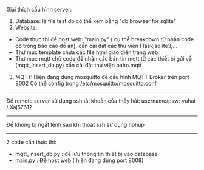 Giải thích cấu hình server:
1. Database: là file test.db có thể xem bằng "db browser for sqlite"
2. Website:
- Code thực thi để host web: "main.py" ( cụ thể breakdown từ phần code có trong báo cáo đồ án), cần cài đặt các thư viện Flask,sqlite3,...
- Thư mục template chứa các file html giao diện trang web
- Thư mục mqtt chứ code để nhận các bản tin mqtt từ các thiết bị gửi về (mqtt_insert_db.py) cần cài đặt thư viện paho.mqtt
3. MQTT:
Hiện đang dùng mosquitto để cấu hình MQTT Broker trên port 8002
Có thể config trong /etc/mosquitto/mosquitto.conf
***********
Để remote server sử dụng ssh tài khoản của thầy hải:
username/psw: vuhai / Xaj57612
***********
Để không bị ngắt lệnh sau khi thoát ssh sử dụng nohup
**********
2 code cần thực thi:
- mqtt_insert_db.py : để lưu thông tin thiết bị vào database
- main.py : Để host web ( hiện đang dùng port 8008)
